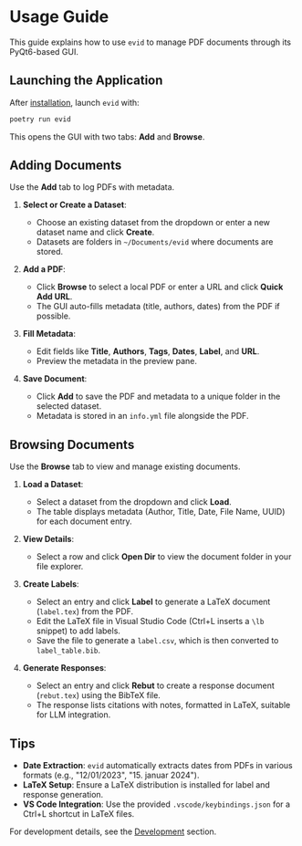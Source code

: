 # Usage Guide

This guide explains how to use `evid` to manage PDF documents through its PyQt6-based GUI.

## Launching the Application

After [installation](installation.md), launch `evid` with:

```bash
poetry run evid
```

This opens the GUI with two tabs: **Add** and **Browse**.

## Adding Documents

Use the **Add** tab to log PDFs with metadata.

1. **Select or Create a Dataset**:
   - Choose an existing dataset from the dropdown or enter a new dataset name and click **Create**.
   - Datasets are folders in `~/Documents/evid` where documents are stored.

2. **Add a PDF**:
   - Click **Browse** to select a local PDF or enter a URL and click **Quick Add URL**.
   - The GUI auto-fills metadata (title, authors, dates) from the PDF if possible.

3. **Fill Metadata**:
   - Edit fields like **Title**, **Authors**, **Tags**, **Dates**, **Label**, and **URL**.
   - Preview the metadata in the preview pane.

4. **Save Document**:
   - Click **Add** to save the PDF and metadata to a unique folder in the selected dataset.
   - Metadata is stored in an `info.yml` file alongside the PDF.

## Browsing Documents

Use the **Browse** tab to view and manage existing documents.

1. **Load a Dataset**:
   - Select a dataset from the dropdown and click **Load**.
   - The table displays metadata (Author, Title, Date, File Name, UUID) for each document entry.

2. **View Details**:
   - Select a row and click **Open Dir** to view the document folder in your file explorer.

3. **Create Labels**:
   - Select an entry and click **Label** to generate a LaTeX document (`label.tex`) from the PDF.
   - Edit the LaTeX file in Visual Studio Code (Ctrl+L inserts a `\lb` snippet) to add labels.
   - Save the file to generate a `label.csv`, which is then converted to `label_table.bib`.

4. **Generate Responses**:
   - Select an entry and click **Rebut** to create a response document (`rebut.tex`) using the BibTeX file.
   - The response lists citations with notes, formatted in LaTeX, suitable for LLM integration.

## Tips

- **Date Extraction**: `evid` automatically extracts dates from PDFs in various formats (e.g., "12/01/2023", "15. januar 2024").
- **LaTeX Setup**: Ensure a LaTeX distribution is installed for label and response generation.
- **VS Code Integration**: Use the provided `.vscode/keybindings.json` for a Ctrl+L shortcut in LaTeX files.

For development details, see the [Development](development.md) section.

